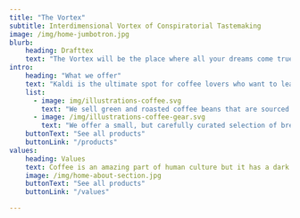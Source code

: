```yaml
---
title: "The Vortex"
subtitle: Interdimensional Vortex of Conspiratorial Tastemaking
image: /img/home-jumbotron.jpg
blurb:
    heading: Drafttex
    text: "The Vortex will be the place where all your dreams come true, and it is slowly getting there."
intro:
    heading: "What we offer"
    text: "Kaldi is the ultimate spot for coffee lovers who want to learn about their java’s origin and support the farmers that grew it. We take coffee production, roasting and brewing seriously and we’re glad to pass that knowledge to anyone."
    list:
      - image: img/illustrations-coffee.svg
        text: "We sell green and roasted coffee beans that are sourced directly from independent farmers and farm cooperatives. We’re proud to offer a variety of coffee beans grown with great care for the environment and local communities. Check our post or contact us directly for current availability."
      - image: /img/illustrations-coffee-gear.svg
        text: "We offer a small, but carefully curated selection of brewing gear and tools for every taste and experience level. No matter if you roast your own beans or just bought your first french press, you’ll find a gadget to fall in love with in our shop."
    buttonText: "See all products"
    buttonLink: "/products"
values:
    heading: Values
    text: Coffee is an amazing part of human culture but it has a dark side too – one of colonialism and mindless abuse of natural resources and human lives. We want to turn this around and return the coffee trade to the drink’s exhilarating, empowering and unifying nature.
    image: /img/home-about-section.jpg
    buttonText: "See all products"
    buttonLink: "/values"

---
```


